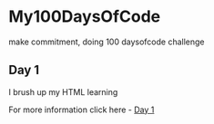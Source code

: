 # My100DaysOfCode
make commitment, doing 100 daysofcode challenge

## Day 1
I brush up my HTML learning

For more information click here - [Day 1](Day1\Day1.md)